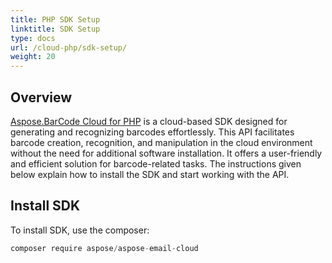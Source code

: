 ```yaml
---
title: PHP SDK Setup
linktitle: SDK Setup
type: docs
url: /cloud-php/sdk-setup/
weight: 20
---
```


## **Overview**
[Aspose.BarCode Cloud for PHP](https://products.aspose.cloud/barcode/php/) is a cloud-based SDK designed for generating and recognizing barcodes effortlessly. This API facilitates barcode creation, recognition, and manipulation in the cloud environment without the need for additional software installation. It offers a user-friendly and efficient solution for barcode-related tasks. The instructions given below explain how to install the SDK and start working with the API.

## **Install SDK**
To install SDK, use the composer:

```csharp
composer require aspose/aspose-email-cloud
```